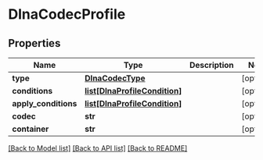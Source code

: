 # DlnaCodecProfile

## Properties
Name | Type | Description | Notes
------------ | ------------- | ------------- | -------------
**type** | [**DlnaCodecType**](DlnaCodecType.md) |  | [optional] 
**conditions** | [**list[DlnaProfileCondition]**](DlnaProfileCondition.md) |  | [optional] 
**apply_conditions** | [**list[DlnaProfileCondition]**](DlnaProfileCondition.md) |  | [optional] 
**codec** | **str** |  | [optional] 
**container** | **str** |  | [optional] 

[[Back to Model list]](../README.md#documentation-for-models) [[Back to API list]](../README.md#documentation-for-api-endpoints) [[Back to README]](../README.md)

